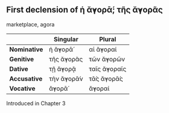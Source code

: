## First declension of ἡ ᾰ̓γορᾱ́; τῆς ᾰ̓γορᾶς

marketplace, agora

|                | Singular   | Plural       |
|----------------|------------|--------------|
| **Nominative** | ἡ ᾰ̓γορᾱ́    | αἱ ᾰ̓γοραί    |
| **Genitive**   | τῆς ᾰ̓γορᾶς | τῶν ᾰ̓γορῶν   |
| **Dative**     | τῇ ᾰ̓γορᾷ   | ταῖς ᾰ̓γοραῖς |
| **Accusative** | τὴν ᾰ̓γορᾱ́ν | τᾱ̀ς ᾰ̓γορᾱ́ς   |
| **Vocative**   | ᾰ̓γορᾱ́      | ᾰ̓γοραί       |


Introduced in Chapter 3
